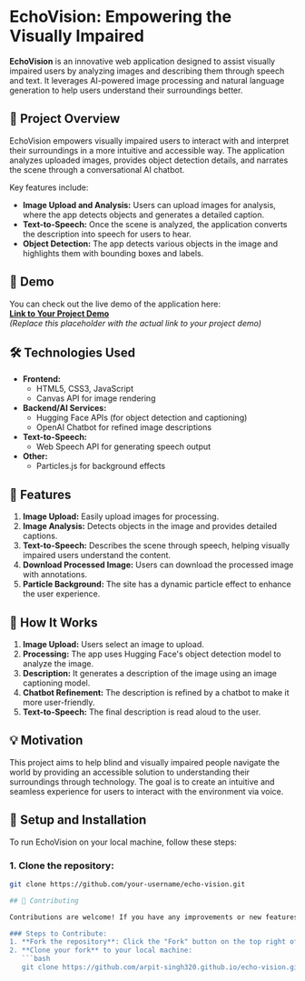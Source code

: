 # EchoVision: Empowering the Visually Impaired

**EchoVision** is an innovative web application designed to assist visually impaired users by analyzing images and describing them through speech and text. It leverages AI-powered image processing and natural language generation to help users understand their surroundings better.

## 🌟 Project Overview

EchoVision empowers visually impaired users to interact with and interpret their surroundings in a more intuitive and accessible way. The application analyzes uploaded images, provides object detection details, and narrates the scene through a conversational AI chatbot.

Key features include:
- **Image Upload and Analysis:** Users can upload images for analysis, where the app detects objects and generates a detailed caption.
- **Text-to-Speech:** Once the scene is analyzed, the application converts the description into speech for users to hear.
- **Object Detection:** The app detects various objects in the image and highlights them with bounding boxes and labels.

## 🚀 Demo

You can check out the live demo of the application here:  
**[Link to Your Project Demo]( https://arpit-singh320.github.io/InsightLens/)**  
*(Replace this placeholder with the actual link to your project demo)*

## 🛠️ Technologies Used

- **Frontend:** 
  - HTML5, CSS3, JavaScript
  - Canvas API for image rendering
- **Backend/AI Services:** 
  - Hugging Face APIs (for object detection and captioning)
  - OpenAI Chatbot for refined image descriptions
- **Text-to-Speech:** 
  - Web Speech API for generating speech output
- **Other:** 
  - Particles.js for background effects

## 📸 Features

1. **Image Upload:** Easily upload images for processing.
2. **Image Analysis:** Detects objects in the image and provides detailed captions.
3. **Text-to-Speech:** Describes the scene through speech, helping visually impaired users understand the content.
4. **Download Processed Image:** Users can download the processed image with annotations.
5. **Particle Background:** The site has a dynamic particle effect to enhance the user experience.

## 🎯 How It Works

1. **Image Upload:** Users select an image to upload.
2. **Processing:** The app uses Hugging Face's object detection model to analyze the image.
3. **Description:** It generates a description of the image using an image captioning model.
4. **Chatbot Refinement:** The description is refined by a chatbot to make it more user-friendly.
5. **Text-to-Speech:** The final description is read aloud to the user.

## 💡 Motivation

This project aims to help blind and visually impaired people navigate the world by providing an accessible solution to understanding their surroundings through technology. The goal is to create an intuitive and seamless experience for users to interact with the environment via voice.

## 🔧 Setup and Installation

To run EchoVision on your local machine, follow these steps:

### 1. Clone the repository:

```bash
git clone https://github.com/your-username/echo-vision.git

## 👥 Contributing

Contributions are welcome! If you have any improvements or new features you'd like to contribute, feel free to fork the repository and create a pull request.

### Steps to Contribute:
1. **Fork the repository**: Click the "Fork" button on the top right of the repository page.
2. **Clone your fork** to your local machine:
   ```bash
   git clone https://github.com/arpit-singh320.github.io/echo-vision.git


